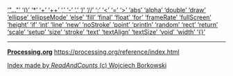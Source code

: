 [ ‘"..."’ ](https://openjdk.java.net/jeps/326)	[ ‘()’ ](https://processing.org/reference/parentheses.html)	[ ‘*’ ](https://processing.org/reference/multiply.html)	[ ‘+’ ](https://processing.org/reference/addition.html)	[ ‘++’ ](https://processing.org/reference/increment.html)	[ ‘,’ ](https://processing.org/reference/comma.html)	[ ‘-’ ](https://processing.org/reference/minus.html)	[ ‘.’ ](https://processing.org/reference/dot.html)	[ ‘/’ ](https://processing.org/reference/divide.html)	[ ‘//’ ](https://processing.org/reference/comment.html)	[ ‘;’ ](https://processing.org/reference/semicolon.html)	[ ‘<’ ](https://processing.org/reference/lessthan.html)	[ ‘=’ ](https://processing.org/reference/assign.html)	[ ‘>’ ](https://processing.org/reference/greaterthan.html)	[ ‘abs’ ](https://processing.org/reference/abs_.html)	[ ‘alpha’ ](https://processing.org/reference/alpha_.html)	[ ‘double’ ](https://processing.org/reference/double.html)	[ ‘draw’ ](https://processing.org/reference/draw_.html)	[ ‘ellipse’ ](https://processing.org/reference/ellipse_.html)	[ ‘ellipseMode’ ](https://processing.org/reference/ellipseMode_.html)	[ ‘else’ ](https://processing.org/reference/else.html)	[ ‘fill’ ](https://processing.org/reference/fill_.html)	[ ‘final’ ](https://processing.org/reference/final.html)	[ ‘float’ ](https://processing.org/reference/float.html)	[ ‘for’ ](https://processing.org/reference/for.html)	[ ‘frameRate’ ](https://processing.org/reference/frameRate.html)	[ ‘fullScreen’ ](https://processing.org/reference/fullScreen_.html)	[ ‘height’ ](https://processing.org/reference/height.html)	[ ‘if’ ](https://processing.org/reference/if.html)	[ ‘int’ ](https://processing.org/reference/int.html)	[ ‘line’ ](https://processing.org/reference/line_.html)	[ ‘new’ ](https://processing.org/reference/new.html)	[ ‘noStroke’ ](https://processing.org/reference/noStroke_.html)	[ ‘point’ ](https://processing.org/reference/point_.html)	[ ‘println’ ](https://processing.org/reference/println_.html)	[ ‘random’ ](https://processing.org/reference/random_.html)	[ ‘rect’ ](https://processing.org/reference/rect_.html)	[ ‘return’ ](https://processing.org/reference/return.html)	[ ‘scale’ ](https://processing.org/reference/scale_.html)	[ ‘setup’ ](https://processing.org/reference/setup_.html)	[ ‘size’ ](https://processing.org/reference/size_.html)	[ ‘stroke’ ](https://processing.org/reference/stroke_.html)	[ ‘text’ ](https://processing.org/reference/text_.html)	[ ‘textAlign’ ](https://processing.org/reference/textAlign_.html)	[ ‘textSize’ ](https://processing.org/reference/textSize_.html)	[ ‘void’ ](https://processing.org/reference/void.html)	[ ‘width’ ](https://processing.org/reference/width.html)	[ ‘{}’ ](https://processing.org/reference/curlybraces.html)	


----
[__Processing.org__](http://Processing.org/) <https://processing.org/reference/index.html>


[Index made by _ReadAndCounts_ (c) Wojciech Borkowski](https://github.com/borkowsk/bookProcessingEN/tree/main/33_extensions/readandcounts)

